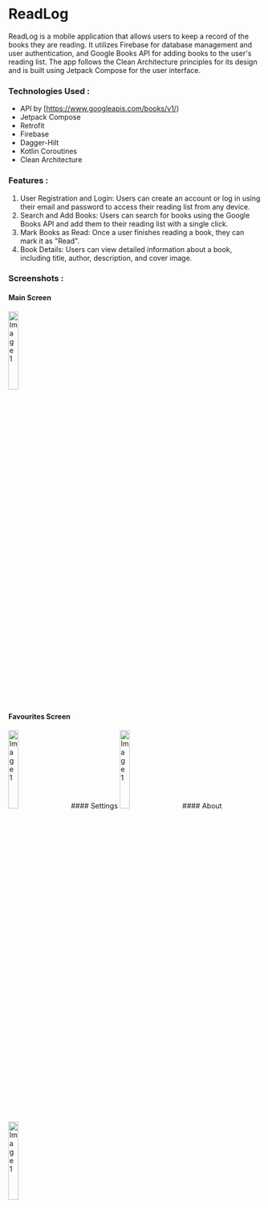 # ReadLog
ReadLog is a mobile application that allows users to keep a record of the books they are reading. 
It utilizes Firebase for database management and user authentication, and Google Books API for 
adding books to the user's reading list.
The app follows the Clean Architecture principles for its design and is built using Jetpack Compose for the user interface.


### Technologies Used :
- API by [https://www.googleapis.com/books/v1/)
- Jetpack Compose
- Retrofit
- Firebase
- Dagger-Hilt 
- Kotlin Coroutines
- Clean Architecture

### Features :
1. User Registration and Login: Users can create an account or log in using their email and password to access their reading list from any device.
2. Search and Add Books: Users can search for books using the Google Books API and add them to their reading list with a single click.
3. Mark Books as Read: Once a user finishes reading a book, they can mark it as "Read".
4. Book Details: Users can view detailed information about a book, including title, author, description, and cover image.

### Screenshots :
#### Main Screen
   <img src="[https://res.cloudinary.com/dixttklud/image/upload/v1685786772/Mausam/WhatsApp_Image_2023-06-03_at_15.34.49_awdphh.jpg" width = 20% height = 20% alt="Image 1" style="margin-right: 20px;](https://res.cloudinary.com/dixttklud/image/upload/v1689508449/ReadLog/Screenshot_20230716-170758_ReadLog_h91ujl.jpg)">
  
#### Favourites Screen
  <img src="https://res.cloudinary.com/dixttklud/image/upload/v1685786773/Mausam/favourites_vqrzej.jpg" width = 20% height = 20% alt="Image 1" style="margin-right: 20px;">
#### Settings
  <img src="https://res.cloudinary.com/dixttklud/image/upload/v1685786774/Mausam/settings_nxvpm0.jpg" width = 20% height = 20% alt="Image 1" style="margin-right: 20px;">
#### About
  <img src="https://res.cloudinary.com/dixttklud/image/upload/v1685786778/Mausam/about_hyrrca.jpg" width = 20% height = 20% alt="Image 1" style="margin-right: 20px;">

